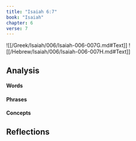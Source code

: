 ```yaml
---
title: "Isaiah 6:7"
book: "Isaiah"
chapter: 6
verse: 7
---
```

![[/Greek/Isaiah/006/Isaiah-006-007G.md#Text]]
![[/Hebrew/Isaiah/006/Isaiah-006-007H.md#Text]]

## Analysis

#### Words

#### Phrases

#### Concepts

## Reflections

